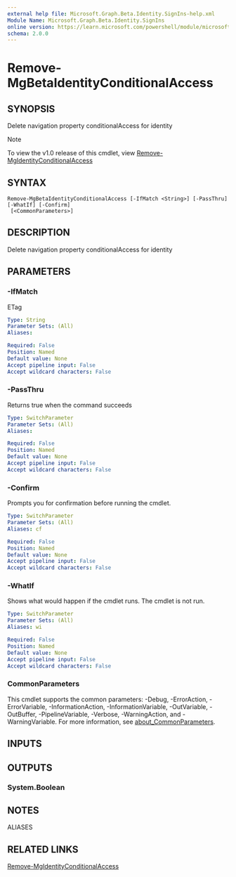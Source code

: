 ```yaml
---
external help file: Microsoft.Graph.Beta.Identity.SignIns-help.xml
Module Name: Microsoft.Graph.Beta.Identity.SignIns
online version: https://learn.microsoft.com/powershell/module/microsoft.graph.beta.identity.signins/remove-mgbetaidentityconditionalaccess
schema: 2.0.0
---
```


# Remove-MgBetaIdentityConditionalAccess

## SYNOPSIS
Delete navigation property conditionalAccess for identity

> [!NOTE]
> To view the v1.0 release of this cmdlet, view [Remove-MgIdentityConditionalAccess](/powershell/module/Microsoft.Graph.Identity.SignIns/Remove-MgIdentityConditionalAccess?view=graph-powershell-1.0)

## SYNTAX

```
Remove-MgBetaIdentityConditionalAccess [-IfMatch <String>] [-PassThru] [-WhatIf] [-Confirm]
 [<CommonParameters>]
```

## DESCRIPTION
Delete navigation property conditionalAccess for identity

## PARAMETERS

### -IfMatch
ETag

```yaml
Type: String
Parameter Sets: (All)
Aliases:

Required: False
Position: Named
Default value: None
Accept pipeline input: False
Accept wildcard characters: False
```

### -PassThru
Returns true when the command succeeds

```yaml
Type: SwitchParameter
Parameter Sets: (All)
Aliases:

Required: False
Position: Named
Default value: None
Accept pipeline input: False
Accept wildcard characters: False
```

### -Confirm
Prompts you for confirmation before running the cmdlet.

```yaml
Type: SwitchParameter
Parameter Sets: (All)
Aliases: cf

Required: False
Position: Named
Default value: None
Accept pipeline input: False
Accept wildcard characters: False
```

### -WhatIf
Shows what would happen if the cmdlet runs.
The cmdlet is not run.

```yaml
Type: SwitchParameter
Parameter Sets: (All)
Aliases: wi

Required: False
Position: Named
Default value: None
Accept pipeline input: False
Accept wildcard characters: False
```

### CommonParameters
This cmdlet supports the common parameters: -Debug, -ErrorAction, -ErrorVariable, -InformationAction, -InformationVariable, -OutVariable, -OutBuffer, -PipelineVariable, -Verbose, -WarningAction, and -WarningVariable. For more information, see [about_CommonParameters](http://go.microsoft.com/fwlink/?LinkID=113216).

## INPUTS

## OUTPUTS

### System.Boolean
## NOTES

ALIASES

## RELATED LINKS
[Remove-MgIdentityConditionalAccess](/powershell/module/Microsoft.Graph.Identity.SignIns/Remove-MgIdentityConditionalAccess?view=graph-powershell-1.0)

